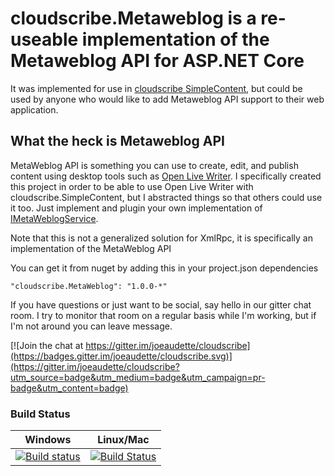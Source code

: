 # cloudscribe.Metaweblog is a re-useable implementation of the Metaweblog API for ASP.NET Core

It was implemented for use in [cloudscribe SimpleContent](https://github.com/joeaudette/cloudscribe.SimpleContent), but could be used by anyone who would like to add Metaweblog API support to their web application.

## What the heck is Metaweblog API

MetaWeblog API is something you can use to create, edit, and publish content using desktop tools such as [Open Live Writer](https://github.com/OpenLiveWriter/OpenLiveWrite). I specifically created this project in order to be able to use Open Live Writer with cloudscribe.SimpleContent, but I abstracted things so that others could use it too. Just implement and plugin your own implementation of [IMetaWeblogService](https://github.com/joeaudette/cloudscribe.MetaWeblog/blob/master/src/cloudscribe.MetaWeblog/IMetaWeblogService.cs).

Note that this is not a generalized solution for XmlRpc, it is specifically an implementation of the MetaWeblog API

You can get it from nuget by adding this in your project.json dependencies

    "cloudscribe.MetaWeblog": "1.0.0-*"

If you have questions or just want to be social, say hello in our gitter chat room. I try to monitor that room on a regular basis while I'm working, but if I'm not around you can leave  message.

[![Join the chat at https://gitter.im/joeaudette/cloudscribe](https://badges.gitter.im/joeaudette/cloudscribe.svg)](https://gitter.im/joeaudette/cloudscribe?utm_source=badge&utm_medium=badge&utm_campaign=pr-badge&utm_content=badge)

### Build Status

| Windows  | Linux/Mac |
| ------------- | ------------- |
| [![Build status](https://ci.appveyor.com/api/projects/status/7ur2ayclpbdc985x/branch/master?svg=true)](https://ci.appveyor.com/project/joeaudette/cloudscribe-metaweblog/branch/master)  | [![Build Status](https://travis-ci.org/cloudscribe/cloudscribe.MetaWeblog.svg?branch=master)](https://travis-ci.org/cloudscribe/cloudscribe.MetaWeblog)  |

